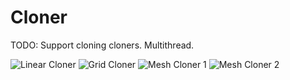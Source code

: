 # Cloner

TODO:
Support cloning cloners.
Multithread.

![Linear Cloner](https://media.giphy.com/media/9Y01BDZ9lqSjMAYcFd/giphy.gif)
![Grid Cloner](https://media.giphy.com/media/836ZQtyRUANummNjy6/giphy.gif)
![Mesh Cloner 1](https://media.giphy.com/media/55f9C9ICGDXc7G3O5S/giphy.gif)
![Mesh Cloner 2](https://media.giphy.com/media/sRFzPrqNNNK5AobaAp/giphy.gif)
